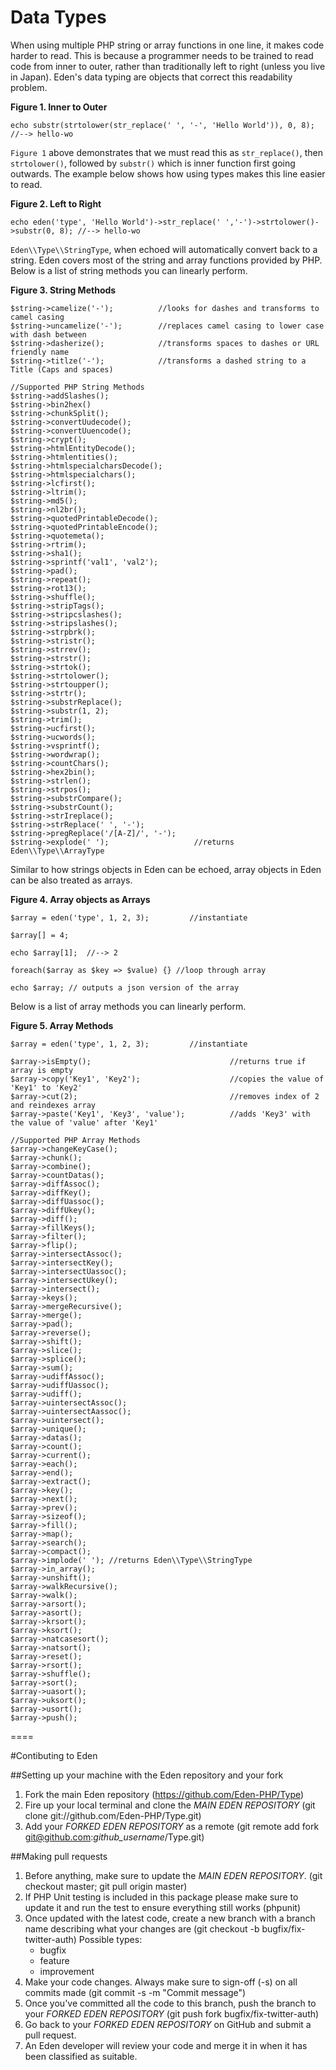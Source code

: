 # Data Types
 
When using multiple PHP string or array functions in one line, it makes code harder to read. This is because a programmer needs to be trained to read code from inner to outer, rather than traditionally left to right (unless you live in Japan). Eden's data typing are objects that correct this readability problem.

**Figure 1. Inner to Outer**

	echo substr(strtolower(str_replace(' ', '-', 'Hello World')), 0, 8); //--> hello-wo

`Figure 1` above demonstrates that we must read this as `str_replace()`, then `strtolower()`, followed by `substr()` which is inner function first going outwards. The example below shows how using types makes this line easier to read.

**Figure 2. Left to Right**

	echo eden('type', 'Hello World')->str_replace(' ','-')->strtolower()->substr(0, 8); //--> hello-wo

`Eden\\Type\\StringType`, when echoed will automatically convert back to a string. Eden covers most of the string and array functions provided by PHP. Below is a list of string methods you can linearly perform.

**Figure 3. String Methods**

	$string->camelize('-');          //looks for dashes and transforms to camel casing
	$string->uncamelize('-');        //replaces camel casing to lower case with dash between
	$string->dasherize();            //transforms spaces to dashes or URL friendly name
	$string->titlze('-');            //transforms a dashed string to a Title (Caps and spaces)

	//Supported PHP String Methods
	$string->addSlashes();
	$string->bin2hex()
	$string->chunkSplit();
	$string->convertUudecode();  
	$string->convertUuencode();
	$string->crypt();    
	$string->htmlEntityDecode();
	$string->htmlentities();
	$string->htmlspecialcharsDecode();
	$string->htmlspecialchars();
	$string->lcfirst();
	$string->ltrim();    
	$string->md5();
	$string->nl2br();    
	$string->quotedPrintableDecode();
	$string->quotedPrintableEncode();    
	$string->quotemeta();
	$string->rtrim();    
	$string->sha1();
	$string->sprintf('val1', 'val2');    
	$string->pad();
	$string->repeat();   
	$string->rot13();
	$string->shuffle();  
	$string->stripTags();
	$string->stripcslashes();    
	$string->stripslashes();
	$string->strpbrk();  
	$string->stristr();
	$string->strrev();   
	$string->strstr();
	$string->strtok();   
	$string->strtolower();
	$string->strtoupper();   
	$string->strtr();
	$string->substrReplace();    
	$string->substr(1, 2);
	$string->trim();
	$string->ucfirst();
	$string->ucwords();  
	$string->vsprintf();
	$string->wordwrap();
	$string->countChars();
	$string->hex2bin();  
	$string->strlen();
	$string->strpos();   
	$string->substrCompare();
	$string->substrCount();  
	$string->strIreplace();
	$string->strReplace(' ', '-');
	$string->pregReplace('/[A-Z]/', '-');
	$string->explode(' ');                   //returns Eden\\Type\\ArrayType

Similar to how strings objects in Eden can be echoed, array objects in Eden can be also treated as arrays.

**Figure 4. Array objects as Arrays**

	$array = eden('type', 1, 2, 3);         //instantiate

	$array[] = 4;

	echo $array[1];  //--> 2

	foreach($array as $key => $value) {} //loop through array

	echo $array; // outputs a json version of the array

Below is a list of array methods you can linearly perform.

**Figure 5. Array Methods**

	$array = eden('type', 1, 2, 3);         //instantiate

	$array->isEmpty();                               //returns true if array is empty
	$array->copy('Key1', 'Key2');                    //copies the value of 'Key1' to 'Key2'
	$array->cut(2);                                  //removes index of 2 and reindexes array
	$array->paste('Key1', 'Key3', 'value');          //adds 'Key3' with the value of 'value' after 'Key1'

	//Supported PHP Array Methods
	$array->changeKeyCase();
	$array->chunk();
	$array->combine();
	$array->countDatas();
	$array->diffAssoc();
	$array->diffKey();
	$array->diffUassoc();
	$array->diffUkey();
	$array->diff();
	$array->fillKeys();
	$array->filter();
	$array->flip();
	$array->intersectAssoc();
	$array->intersectKey();
	$array->intersectUassoc();
	$array->intersectUkey();
	$array->intersect();
	$array->keys();
	$array->mergeRecursive();
	$array->merge();
	$array->pad();
	$array->reverse();
	$array->shift();
	$array->slice();
	$array->splice();
	$array->sum();
	$array->udiffAssoc();
	$array->udiffUassoc();
	$array->udiff();
	$array->uintersectAssoc();
	$array->uintersectAassoc();
	$array->uintersect();
	$array->unique();
	$array->datas();
	$array->count();
	$array->current();
	$array->each();
	$array->end();
	$array->extract();
	$array->key();
	$array->next();
	$array->prev();
	$array->sizeof();
	$array->fill();
	$array->map();
	$array->search();
	$array->compact();
	$array->implode(' '); //returns Eden\\Type\\StringType
	$array->in_array();
	$array->unshift();
	$array->walkRecursive();
	$array->walk();
	$array->arsort();
	$array->asort();
	$array->krsort();
	$array->ksort();
	$array->natcasesort();
	$array->natsort();
	$array->reset();
	$array->rsort();
	$array->shuffle();
	$array->sort();
	$array->uasort();
	$array->uksort();
	$array->usort();
	$array->push();

====

#Contibuting to Eden

##Setting up your machine with the Eden repository and your fork

1. Fork the main Eden repository (https://github.com/Eden-PHP/Type)
2. Fire up your local terminal and clone the *MAIN EDEN REPOSITORY* (git clone git://github.com/Eden-PHP/Type.git)
3. Add your *FORKED EDEN REPOSITORY* as a remote (git remote add fork git@github.com:*github_username*/Type.git)

##Making pull requests

1. Before anything, make sure to update the *MAIN EDEN REPOSITORY*. (git checkout master; git pull origin master)
2. If PHP Unit testing is included in this package please make sure to update it and run the test to ensure everything still works (phpunit)
3. Once updated with the latest code, create a new branch with a branch name describing what your changes are (git checkout -b bugfix/fix-twitter-auth)
    Possible types:
    - bugfix
    - feature
    - improvement
4. Make your code changes. Always make sure to sign-off (-s) on all commits made (git commit -s -m "Commit message")
5. Once you've committed all the code to this branch, push the branch to your *FORKED EDEN REPOSITORY* (git push fork bugfix/fix-twitter-auth)
6. Go back to your *FORKED EDEN REPOSITORY* on GitHub and submit a pull request.
7. An Eden developer will review your code and merge it in when it has been classified as suitable.
